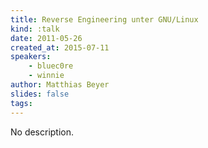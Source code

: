 ```yaml
---
title: Reverse Engineering unter GNU/Linux
kind: :talk
date: 2011-05-26
created_at: 2015-07-11
speakers:
    - bluec0re
    - winnie
author: Matthias Beyer
slides: false
tags:
---
```


No description.
